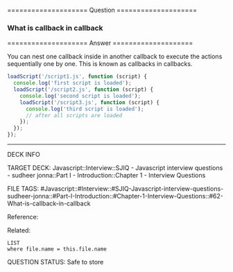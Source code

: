 ==================== Question ====================  

### What is callback in callback  

==================== Answer ====================  

You can nest one callback inside in another callback to execute the actions
sequentially one by one. This is known as callbacks in callbacks.

```javascript
loadScript('/script1.js', function (script) {
  console.log('first script is loaded');
  loadScript('/script2.js', function (script) {
    console.log('second script is loaded');
    loadScript('/script3.js', function (script) {
      console.log('third script is loaded');
      // after all scripts are loaded
    });
  });
});
```

---

DECK INFO

TARGET DECK: Javascript::Interview::SJIQ - Javascript interview questions -
sudheer jonna::Part I - Introduction::Chapter 1 - Interview Questions

FILE TAGS:
#Javascript::#Interview::#SJIQ-Javascript-interview-questions-sudheer-jonna::#Part-I-Introduction::#Chapter-1-Interview-Questions::#62-What-is-callback-in-callback

Reference:

Related:

```dataview
LIST
where file.name = this.file.name
```

QUESTION STATUS: Safe to store
